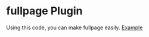 # fullpage Plugin
Using this code, you can make fullpage easily. 
[Example](http://jrw9215.dothome.co.kr/covid19.html)
